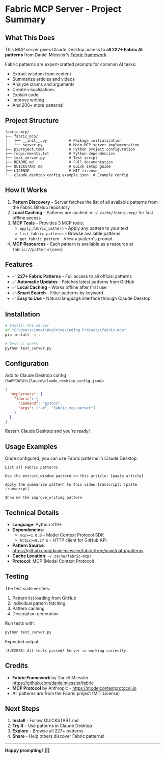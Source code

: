 # Fabric MCP Server - Project Summary

## What This Does

This MCP server gives Claude Desktop access to **all 227+ Fabric AI patterns** from Daniel Miessler's [Fabric framework](https://github.com/danielmiessler/fabric).

Fabric patterns are expert-crafted prompts for common AI tasks:
- Extract wisdom from content
- Summarize articles and videos
- Analyze claims and arguments
- Create visualizations
- Explain code
- Improve writing
- And 200+ more patterns!

## Project Structure

```
fabric-mcp/
├── fabric_mcp/
│   ├── __init__.py          # Package initialization
│   └── server.py            # Main MCP server implementation
├── pyproject.toml           # Python project configuration
├── requirements.txt         # Python dependencies
├── test_server.py           # Test script
├── README.md                # Full documentation
├── QUICKSTART.md            # Quick setup guide
├── LICENSE                  # MIT license
└── claude_desktop_config.example.json  # Example config
```

## How It Works

1. **Pattern Discovery** - Server fetches the list of all available patterns from the Fabric GitHub repository
2. **Local Caching** - Patterns are cached in `~/.cache/fabric-mcp/` for fast offline access
3. **MCP Tools** - Provides 3 MCP tools:
   - `apply_fabric_pattern` - Apply any pattern to your text
   - `list_fabric_patterns` - Browse available patterns
   - `get_fabric_pattern` - View a pattern's prompt
4. **MCP Resources** - Each pattern is available as a resource at `fabric://pattern/{name}`

## Features

- ✅ **227+ Fabric Patterns** - Full access to all official patterns
- ✅ **Automatic Updates** - Fetches latest patterns from GitHub
- ✅ **Local Caching** - Works offline after first use
- ✅ **Smart Search** - Filter patterns by keyword
- ✅ **Easy to Use** - Natural language interface through Claude Desktop

## Installation

```bash
# Install the server
cd "C:\Users\jonat\OneDrive\Coding Projects\fabric-mcp"
pip install -e .

# Test it works
python test_server.py
```

## Configuration

Add to Claude Desktop config (`%APPDATA%\Claude\claude_desktop_config.json`):

```json
{
  "mcpServers": {
    "fabric": {
      "command": "python",
      "args": ["-m", "fabric_mcp.server"]
    }
  }
}
```

Restart Claude Desktop and you're ready!

## Usage Examples

Once configured, you can use Fabric patterns in Claude Desktop:

```
List all Fabric patterns
```

```
Use the extract_wisdom pattern on this article: [paste article]
```

```
Apply the summarize pattern to this video transcript: [paste transcript]
```

```
Show me the improve_writing pattern
```

## Technical Details

- **Language**: Python 3.10+
- **Dependencies**:
  - `mcp>=1.0.0` - Model Context Protocol SDK
  - `httpx>=0.27.0` - HTTP client for GitHub API
- **Pattern Source**: https://github.com/danielmiessler/fabric/tree/main/data/patterns
- **Cache Location**: `~/.cache/fabric-mcp/`
- **Protocol**: MCP (Model Context Protocol)

## Testing

The test suite verifies:
1. Pattern list loading from GitHub
2. Individual pattern fetching
3. Pattern caching
4. Description generation

Run tests with:
```bash
python test_server.py
```

Expected output:
```
[SUCCESS] All tests passed! Server is working correctly.
```

## Credits

- **Fabric Framework** by Daniel Miessler - https://github.com/danielmiessler/fabric
- **MCP Protocol** by Anthropic - https://modelcontextprotocol.io
- All patterns are from the Fabric project (MIT License)

## Next Steps

1. **Install** - Follow QUICKSTART.md
2. **Try It** - Use patterns in Claude Desktop
3. **Explore** - Browse all 227+ patterns
4. **Share** - Help others discover Fabric patterns!

---

**Happy prompting!** 🎨✨

